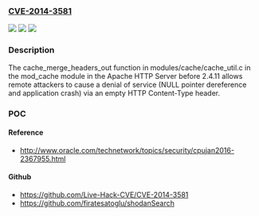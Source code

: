 ### [CVE-2014-3581](https://cve.mitre.org/cgi-bin/cvename.cgi?name=CVE-2014-3581)
![](https://img.shields.io/static/v1?label=Product&message=n%2Fa&color=blue)
![](https://img.shields.io/static/v1?label=Version&message=n%2Fa&color=blue)
![](https://img.shields.io/static/v1?label=Vulnerability&message=n%2Fa&color=brighgreen)

### Description

The cache_merge_headers_out function in modules/cache/cache_util.c in the mod_cache module in the Apache HTTP Server before 2.4.11 allows remote attackers to cause a denial of service (NULL pointer dereference and application crash) via an empty HTTP Content-Type header.

### POC

#### Reference
- http://www.oracle.com/technetwork/topics/security/cpujan2016-2367955.html

#### Github
- https://github.com/Live-Hack-CVE/CVE-2014-3581
- https://github.com/firatesatoglu/shodanSearch

